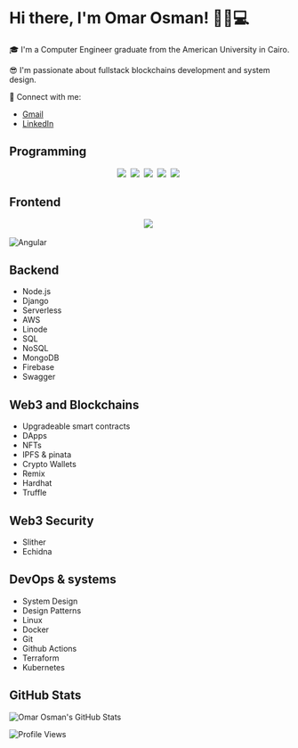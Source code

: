 # Hi there, I'm Omar Osman! 👋🏼💻

🎓 I'm a Computer Engineer graduate from the American University in Cairo.

😎 I'm passionate about fullstack blockchains development and system design.

📧 Connect with me:

- [Gmail](mailto:omarosman23@aucegypt.edu)
- [LinkedIn](https://www.linkedin.com/in/omariosman/)

## Programming

<p align="center">
  <a target="_blank" href="https://github.com/omariosman"><img src="https://img.shields.io/badge/C++-00599C?style=flat-square&logo=C%2B%2B&logoColor=white" /></a>&nbsp;
  <a target="_blank" href="https://github.com/omariosman"><img src="https://shields.io/badge/JavaScript-F7DF1E?logo=JavaScript&logoColor=000&style=flat-square" /></a>&nbsp;
  <a target="_blank" href="https://github.com/omariosman"><img src="https://shields.io/badge/TypeScript-3178C6?logo=TypeScript&logoColor=FFF&style=flat-square" /></a>&nbsp;
  <a target="_blank" href="https://github.com/omariosman"><img src="https://img.shields.io/badge/solidity-lightgrey" /></a>&nbsp;
  <a target="_blank" href="https://github.com/omariosman"><img src="https://img.shields.io/badge/python-3670A0?style=for-the-badge&logo=python&logoColor=ffdd54" /></a>&nbsp;
</p>

## Frontend
<p align="center">
  <a target="_blank" href="https://github.com/omariosman"><img src="https://img.shields.io/badge/-ReactJs-61DAFB?logo=react&logoColor=white&style=for-the-badge" /></a>&nbsp;
</p>

![Angular](https://img.shields.io/badge/angular-%23DD0031.svg?style=for-the-badge&logo=angular&logoColor=white)

## Backend

- Node.js
- Django
- Serverless
- AWS
- Linode
- SQL
- NoSQL
- MongoDB
- Firebase
- Swagger

## Web3 and Blockchains

- Upgradeable smart contracts
- DApps
- NFTs
- IPFS & pinata
- Crypto Wallets
- Remix
- Hardhat
- Truffle

## Web3 Security

- Slither
- Echidna

## DevOps & systems

- System Design
- Design Patterns
- Linux
- Docker
- Git
- Github Actions
- Terraform
- Kubernetes


## GitHub Stats

![Omar Osman's GitHub Stats](https://github-readme-stats.vercel.app/api?username=omariosman&show_icons=true&hide_title=true&count_private=true&hide=prs)

![Profile Views](https://komarev.com/ghpvc/?username=omariosman)
